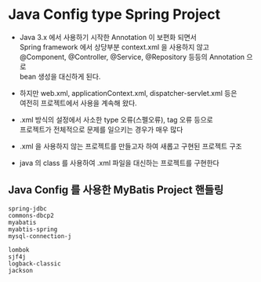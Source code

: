 # Java Config type Spring Project
* Java 3.x 에서 사용하기 시작한 Annotation 이 보편화 되면서  
Spring framework 에서 상당부분 context.xml 을 사용하지 않고  
@Component, @Controller, @Service, @Repository 등등의 Annotation 으로  
bean 생성을 대신하게 된다.
* 하지만 web.xml, applicationContext.xml, dispatcher-servlet.xml 등은  
여전히 프로젝트에서 사용을 계속해 왔다.
* .xml 방식의 설정에서 사소한 type 오류(스펠오류), tag 오류 등으로  
프로젝트가 전체적으로 문제를 일으키는 경우가 매우 많다
* .xml 을 사용하지 않는 프로젝트를 만들고자 하여 새롭고 구현된 프로젝트 구조

* java 의 class 를 사용하여 .xml 파일을 대신하는 프로젝트를 구현한다

## Java Config 를 사용한 MyBatis Project 핸들링
    spring-jdbc
    commons-dbcp2
    myabatis
    myabtis-spring
    mysql-connection-j

    lombok
    sjf4j
    logback-classic
    jackson
